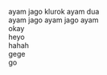 ayam jago klurok
ayam dua
<br/>ayam jago ayam jago ayam
<br/> okay
<br/> heyo
<br/> hahah
<br/> gege
<br/> go 
